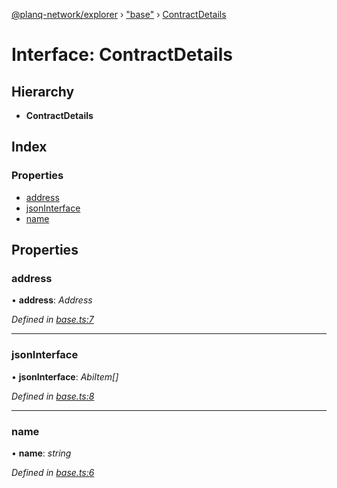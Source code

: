 [@planq-network/explorer](../README.md) › ["base"](../modules/_base_.md) › [ContractDetails](_base_.contractdetails.md)

# Interface: ContractDetails

## Hierarchy

* **ContractDetails**

## Index

### Properties

* [address](_base_.contractdetails.md#address)
* [jsonInterface](_base_.contractdetails.md#jsoninterface)
* [name](_base_.contractdetails.md#name)

## Properties

###  address

• **address**: *Address*

*Defined in [base.ts:7](https://github.com/planq-network/planq-sdk/blob/master/packages/sdk/explorer/src/base.ts#L7)*

___

###  jsonInterface

• **jsonInterface**: *AbiItem[]*

*Defined in [base.ts:8](https://github.com/planq-network/planq-sdk/blob/master/packages/sdk/explorer/src/base.ts#L8)*

___

###  name

• **name**: *string*

*Defined in [base.ts:6](https://github.com/planq-network/planq-sdk/blob/master/packages/sdk/explorer/src/base.ts#L6)*
